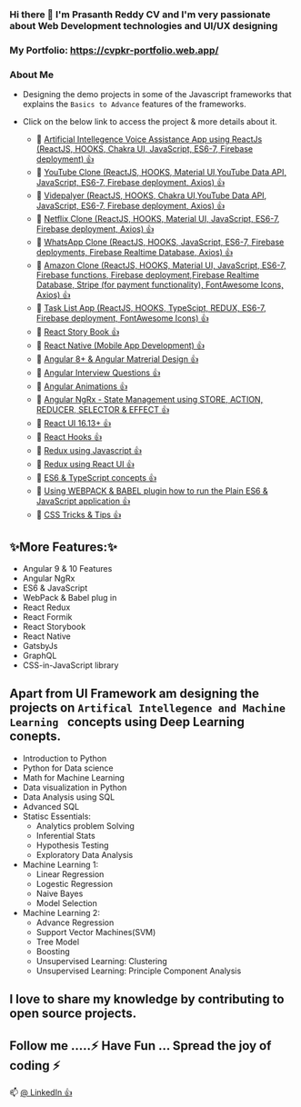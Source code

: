 ### Hi there 👋 I'm Prasanth Reddy CV and I'm very passionate about Web Development technologies and UI/UX designing 

### My Portfolio: https://cvpkr-portfolio.web.app/

### About Me 
* Designing the demo projects in some of the Javascript frameworks that explains the `` Basics to Advance `` features of the frameworks.
* Click on the below link to access the project & more details about it.

  * 🔭  <a href="https://voice-assist-faq-ai-app.web.app/">Artificial Intellegence Voice Assistance App using ReactJs (ReactJS, HOOKS, Chakra UI, JavaScript, ES6-7, Firebase deployment)  👍 </a>
  * 🔭  <a href="https://you-tube-clone-cvpkr.web.app/">YouTube Clone (ReactJS, HOOKS, Material UI,YouTube Data API, JavaScript, ES6-7, Firebase deployment, Axios)  👍 </a>
  * 🔭  <a href="https://cvpkr-videoplayerapp.web.app/">Videpalyer (ReactJS, HOOKS, Chakra UI,YouTube Data API, JavaScript, ES6-7, Firebase deployment, Axios)  👍 </a>
  * 🔭  <a href="https://prcv-netflix-clone.web.app/">Netflix Clone (ReactJS, HOOKS, Material UI, JavaScript, ES6-7, Firebase deployment, Axios)  👍 </a>
  * 🔭  <a href="https://whatsappreactclone.web.app/">WhatsApp Clone (ReactJS, HOOKS, JavaScript, ES6-7, Firebase deployments, Firebase Realtime Database, Axios)  👍 </a>
  * 🔭  <a href="https://clone-ea9ab.web.app/">Amazon Clone (ReactJS, HOOKS, Material UI, JavaScript, ES6-7, Firebase functions, Firebase deployment,Firebase Realtime Database, Stripe (for payment functionality), FontAwesome Icons, Axios)  👍 </a>  
  * 🔭  <a href="https://task-list-d20ba.web.app">Task List App (ReactJS, HOOKS, TypeScipt, REDUX, ES6-7, Firebase deployment, FontAwesome Icons)  👍 </a>  
  * 🔭  <a href="https://github.com/PrasanthReddy-Chittapu6683/React-StoryBook">React Story Book 👍 </a>
  * 🔭  <a href="https://github.com/PrasanthReddy-Chittapu6683/React-Native-MobileApp">React Native (Mobile App Development) 👍 </a>  
  * 🔭  <a href="https://github.com/PrasanthReddy-Chittapu6683/Angular8-Git">Angular 8+ & Angular Matrerial Design 👍 </a>
  * 🔭  <a href="https://github.com/PrasanthReddy-Chittapu6683/Angular-Interview-Questions">Angular Interview Questions  👍 </a>
  * 🔭  <a href="https://github.com/PrasanthReddy-Chittapu6683/Angular-Animations">Angular Animations  👍 </a>
  * 🔭  <a href="https://github.com/PrasanthReddy-Chittapu6683/AngularRxjs">Angular NgRx - State Management using STORE, ACTION, REDUCER, SELECTOR & EFFECT 👍 </a>
  * 🔭  <a href="https://github.com/PrasanthReddy-Chittapu6683/ReactJs-V16.13.1/blob/master/reactjs-my-learnings/reactJs.txt">React UI 16.13+  👍 </a>
  * 🔭  <a href="https://github.com/PrasanthReddy-Chittapu6683/React-HOOKS/blob/master/README.md">React Hooks  👍 </a>
  * 🔭  <a href="https://github.com/PrasanthReddy-Chittapu6683/Redux-JavaScript/blob/master/README.md">Redux using Javascript  👍 </a>
  * 🔭  <a href="https://github.com/PrasanthReddy-Chittapu6683/Redux-ReactUI/blob/master/redux-reactui-demo/README.md">Redux using React UI  👍 </a>
  * 🔭  <a href="https://github.com/PrasanthReddy-Chittapu6683/ES6_Typescript/blob/master/ES6.txt">ES6 & TypeScript concepts  👍 </a>
  * 🔭  <a href="https://github.com/PrasanthReddy-Chittapu6683/ES6-JavaScript-Webpack"> Using WEBPACK & BABEL plugin how to run the Plain ES6 & JavaScript application 👍 </a>
  * 🔭  <a href="https://github.com/PrasanthReddy-Chittapu6683/CSS-Tricks"> CSS Tricks & Tips  👍 </a>
 
  
## ✨More Features:✨
  * Angular 9 & 10 Features
  * Angular NgRx
  * ES6 & JavaScript
  * WebPack & Babel plug in
  * React Redux
  * React Formik
  * React Storybook
  * React Native
  * GatsbyJs
  * GraphQL
  * CSS-in-JavaScript library
  
## Apart from UI Framework am designing the projects on `` Artifical Intellegence and Machine Learning  `` concepts using Deep Learning conepts.
  * Introduction to Python
  * Python for Data science
  * Math for Machine Learning
  * Data visualization in Python
  * Data Analysis using SQL
  * Advanced SQL    
  * Statisc Essentials:
    * Analytics problem Solving
    * Inferential Stats
    * Hypothesis Testing
    * Exploratory Data Analysis
  * Machine Learning 1:
    * Linear Regression
    * Logestic Regression
    * Naive Bayes
    * Model Selection
  * Machine Learning 2:    
    * Advance Regression
    * Support Vector Machines(SVM)
    * Tree Model
    * Boosting
    * Unsupervised Learning: Clustering
    * Unsupervised Learning: Principle Component Analysis
   
  
## I love to share my knowledge by contributing to open source projects.

## Follow me .....⚡ Have Fun ... Spread the joy of coding ⚡

📫 <a href="https://www.linkedin.com/in/prasanth-kumar-reddy-cv-385768b5/"> @ LinkedIn  👍 </a>   



<!--
**PrasanthReddy-Chittapu6683/PrasanthReddy-Chittapu6683** is a ✨ _special_ ✨ repository because its `README.md` (this file) appears on your GitHub profile.

Here are some ideas to get you started:

- 🔭 I’m currently working on ...
- 🌱 I’m currently learning ...
- 👯 I’m looking to collaborate on ...
- 🤔 I’m looking for help with ...
- 💬 Ask me about ...
- 📫 How to reach me: ...
- 😄 Pronouns: ...
- ⚡ Fun fact: ...
-->
